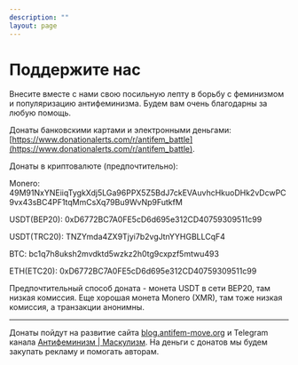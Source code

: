 ```yaml
---
description: ""
layout: page
---
```

# Поддержите нас

Внесите вместе с нами свою посильную лепту в борьбу с феминизмом и популяризацию антифеминизма. Будем вам очень благодарны за любую помощь.

Донаты банковскими картами и электронными деньгами: [https://www.donationalerts.com/r/antifem_battle](https://www.donationalerts.com/r/antifem_battle).

Донаты в криптовалюте (предпочтительно):

Monero: 49M91NxYNEiiqTygkXdj5LGa96PPX5Z5BdJ7ckEVAuvhcHkuoDHk2vDcwPC9vx43sBC4PF1tqMmCsXq79Bu9WvNp9FutkfM

USDT(BEP20): 0xD6772BC7A0FE5cD6d695e312CD40759309511c99

USDT(TRC20): TNZYmda4ZX9Tjyi7b2vgJtnYYHGBLLCqF4

BTC: bc1q7h8uksh2mvdktd5wzkz2h0tg9cxpzf5mtwu493

ETH(ETC20): 0xD6772BC7A0FE5cD6d695e312CD40759309511c99

Предпочтительный способ доната - монета USDT в сети BEP20, там низкая комиссия. Еще хорошая монета Monero (XMR), там тоже низкая комиссия, а транзакции анонимны.

---

Донаты пойдут на развитие сайта [blog.antifem-move.org](https://blog.antifem-move.org/) и Telegram канала [Антифеминизм | Маскулизм](https://t.me/antifem_battle). На деньги с донатов мы будем закупать рекламу и помогать авторам.
